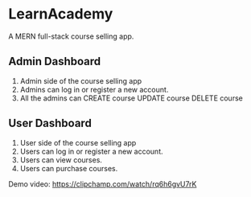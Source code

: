 # LearnAcademy

A MERN full-stack course selling app. 

## Admin Dashboard
1. Admin side of the course selling app
2. Admins can log in or register a new account.
3. All the admins can
   CREATE course
   UPDATE course
   DELETE course

## User Dashboard
1. User side of the course selling app
2. Users can log in or register a new account.
3. Users can view courses.
4. Users can purchase courses.

Demo video: https://clipchamp.com/watch/rq6h6gvU7rK
